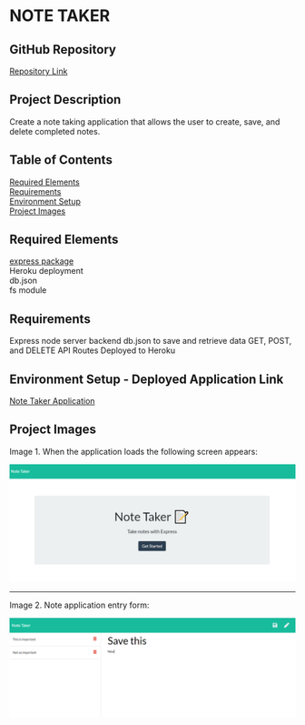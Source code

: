 # NOTE TAKER

## GitHub Repository
[Repository Link](https://github.com/eaborden/note-taker)

## Project Description
Create a note taking application that allows the user to create, save, and delete completed notes.

## Table of Contents
[Required Elements](#required-elements) \
[Requirements](#requirements) \
[Environment Setup](#environment-setup) \
[Project Images](#project-images)

## Required Elements
[express package](https://expressjs.com/) \
Heroku deployment \
db.json \
fs module

## Requirements
Express node server backend 
db.json to save and retrieve data
GET, POST, and DELETE API Routes
Deployed to Heroku

## Environment Setup - Deployed Application Link
[Note Taker Application](https://desolate-hollows-94481.herokuapp.com/)


## Project Images
Image 1. When the application loads the following screen appears: 

![entryscreen](https://github.com/eaborden/note-taker/blob/master/public/images/entryscreen.PNG?raw=true)


---

Image 2. Note application entry form:

![notesscreen](https://github.com/eaborden/note-taker/blob/master/public/images/notescreen.PNG?raw=true)
